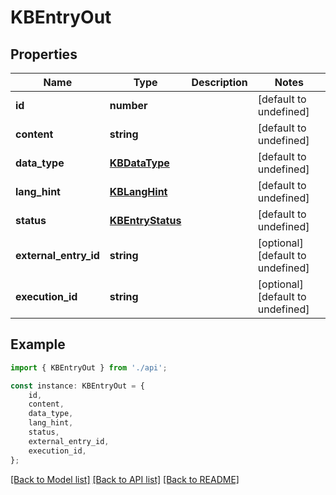 # KBEntryOut


## Properties

Name | Type | Description | Notes
------------ | ------------- | ------------- | -------------
**id** | **number** |  | [default to undefined]
**content** | **string** |  | [default to undefined]
**data_type** | [**KBDataType**](KBDataType.md) |  | [default to undefined]
**lang_hint** | [**KBLangHint**](KBLangHint.md) |  | [default to undefined]
**status** | [**KBEntryStatus**](KBEntryStatus.md) |  | [default to undefined]
**external_entry_id** | **string** |  | [optional] [default to undefined]
**execution_id** | **string** |  | [optional] [default to undefined]

## Example

```typescript
import { KBEntryOut } from './api';

const instance: KBEntryOut = {
    id,
    content,
    data_type,
    lang_hint,
    status,
    external_entry_id,
    execution_id,
};
```

[[Back to Model list]](../README.md#documentation-for-models) [[Back to API list]](../README.md#documentation-for-api-endpoints) [[Back to README]](../README.md)
